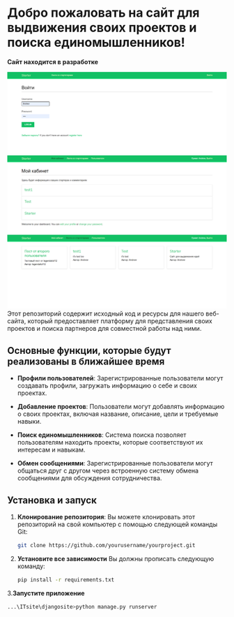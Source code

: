 # Добро пожаловать на сайт для выдвижения своих проектов и поиска единомышленников!


**Сайт находится в разработке**


![Пример скриншота сайта](example/start.png)
![Пример скриншота сайта](example/my.png)
![Пример скриншота сайта](example/main.png)
Этот репозиторий содержит исходный код и ресурсы для нашего веб-сайта, который предоставляет платформу для представления своих проектов и поиска партнеров для совместной работы над ними.

## Основные функции, которые будут реализованы в ближайшее время

- **Профили пользователей**: Зарегистрированные пользователи могут создавать профили, загружать информацию о себе и своих проектах.

- **Добавление проектов**: Пользователи могут добавлять информацию о своих проектах, включая название, описание, цели и требуемые навыки.

- **Поиск единомышленников**: Система поиска позволяет пользователям находить проекты, которые соответствуют их интересам и навыкам.

- **Обмен сообщениями**: Зарегистрированные пользователи могут общаться друг с другом через встроенную систему обмена сообщениями для обсуждения сотрудничества.

## Установка и запуск

1. **Клонирование репозитория**: Вы можете клонировать этот репозиторий на свой компьютер с помощью следующей команды Git:

   ```bash
   git clone https://github.com/yourusername/yourproject.git

2. **Установите все зависимости** Вы должны прописать следующую команду:
   ```bash
   pip install -r requirements.txt
3.**Запустите приложение**
   ```bash
   ...\ITsite\djangosite>python manage.py runserver
